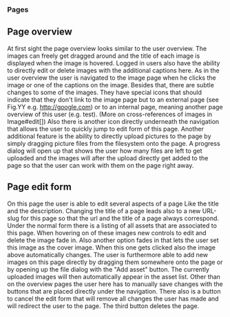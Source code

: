 ### Pages

## Page overview
At first sight the page overview looks similar to the user overview. The images can freely get dragged around and the title of each image is displayed when the image is hovered. Logged in users also have the ability to directly edit or delete images with the additional captions here. As in the user overview the user is navigated to the image page when he clicks the image or one of the captions on the image.
Besides that, there are subtle changes to some of the images. They have special icons that should indicate that they don't link to the image page but to an external page (see Fig.YY e.g. http://google.com) or to an internal page, meaning another page overview of this user (e.g. test). (More on cross-references of images in Image#edit[])
Also there is another icon directly underneath the navigation that allows the user to quickly jump to edit form of this page.
Another additional feature is the ability to directly upload pictures to the page by simply dragging picture files from the filesystem onto the page. A progress dialog will open up that shows the user how many files are left to get uploaded and the images will after the upload directly get added to the page so that the user can work with them on the page right away.

## Page edit form
On this page the user is able to edit several aspects of a page Like the title and the description. Changing the title of a page leads also to a new URL-slug for this page so that the url and the title of a page always correspond. Under the normal form there is a listing of all assets that are associated to this page. When hovering on of these images new controls to edit and delete the image fade in. Also another option fades in that lets the user set this image as the cover image. When this one gets clicked also the image above automatically changes.
The user is furthermore able to add new images on this page directly by dragging them somewhere onto the page or by opening up the file dialog with the "Add asset" button. The currently uploaded images will then automatically appear in the asset list.
Other than on the overview pages the user here has to manually save changes with the buttons that are placed directly under the navigation. There also is a button to cancel the edit form that will remove all changes the user has made and will redirect the user to the page. The third button deletes the page.